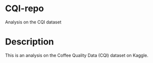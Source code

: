 # CQI-repo
Analysis on the CQI dataset
# Description
This is an analysis on the Coffee Quality Data (CQI) dataset on Kaggle.
